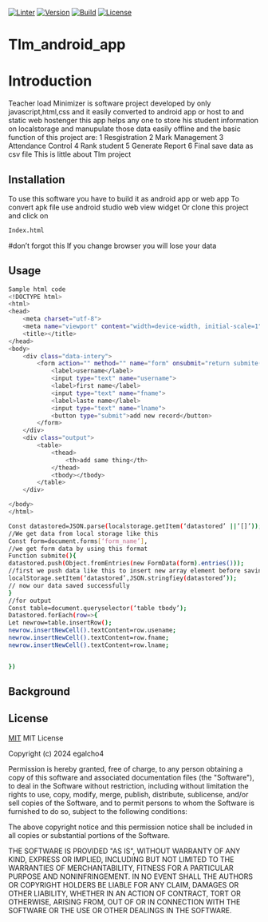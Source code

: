 [![Linter](https://github.com/chapimenge3/chapa/actions/workflows/Linter.yml/badge.svg)](https://github.com/chapimenge3/chapa/actions/workflows/Linter.yml)
[![Version](https://img.shields.io/static/v1?label=version&message=0.0.1&color=green)](https://travis-ci.com/chapimenge3/chapa)
[![Build](https://github.com/chapimenge3/chapa/actions/workflows/Linter.yml/badge.svg)](https://travis-ci.com/chapimenge3/chapa)
[![License](https://img.shields.io/badge/license-MIT-blue.svg)](https://choosealicense.com/licenses/mit)

# Tlm_android_app
# Introduction
Teacher load Minimizer is software project developed by only javascript,html,css and it easily converted to android app
or host to and static web hostenger this app helps any one to store his student information on localstorage and manupulate those data easily offline
and the basic function of this project are:
1 Resgistration 
2 Mark Management
3 Attendance Control
4 Rank student
5 Generate Report
6 Final save data as csv file
This is little about Tlm project 


## Installation
To use this software you have to build it as android app or web app
To convert apk file use android studio web view widget
Or clone this project and click on 
```bash 
Index.html
```
#don’t forgot this 
If you change browser you will lose your data
## Usage
```bash 
Sample html code
<!DOCTYPE html>
<html>
<head>
	<meta charset="utf-8">
	<meta name="viewport" content="width=device-width, initial-scale=1">
	<title></title>
</head>
<body>
	<div class="data-intery">
		<form action="" method="" name="form" onsubmit="return submite()">
			<label>username</label>
			<input type="text" name="username">
			<label>first name</label>
			<input type="text" name="fname">
			<label>laste name</label>
			<input type="text" name="lname">
			<button type="submit">add new record</button>
		</form>
	</div>
	<div class="output">
		<table>
			<thead>
				<th>add same thing</th>
			</thead>
			<tbody></tbody>
		</table>
	</div>

</body>
</html>
```

```bash 
Const datastored=JSON.parse(localstorage.getItem(‘datastored’ ||’[]’));
//We get data from local storage like this
Const form=document.forms[‘form_name’],
//we get form data by using this format
Function submite(){
datastored.push(Object.fromEntries(new FormData(form).entries()));
//first we push data like this to insert new array element before saving to database
localStorage.setItem(‘datastored’,JSON.stringfiey(datastored’));
// now our data saved successfully
}
//for output
Const table=document.queryselector(‘table tbody’);
Datastored.forEach(row=>{
Let newrow=table.insertRow();
newrow.insertNewCell().textContent=row.usename;
newrow.insertNewCell().textContent=row.fname;
newrow.insertNewCell().textContent=row.lname;


})
```
##

## Background



## License

[MIT](https://choosealicense.com/licenses/mit/)
MIT License

Copyright (c) 2024 egalcho4

Permission is hereby granted, free of charge, to any person obtaining a copy
of this software and associated documentation files (the "Software"), to deal
in the Software without restriction, including without limitation the rights
to use, copy, modify, merge, publish, distribute, sublicense, and/or sell
copies of the Software, and to permit persons to whom the Software is
furnished to do so, subject to the following conditions:

The above copyright notice and this permission notice shall be included in all
copies or substantial portions of the Software.

THE SOFTWARE IS PROVIDED "AS IS", WITHOUT WARRANTY OF ANY KIND, EXPRESS OR
IMPLIED, INCLUDING BUT NOT LIMITED TO THE WARRANTIES OF MERCHANTABILITY,
FITNESS FOR A PARTICULAR PURPOSE AND NONINFRINGEMENT. IN NO EVENT SHALL THE
AUTHORS OR COPYRIGHT HOLDERS BE LIABLE FOR ANY CLAIM, DAMAGES OR OTHER
LIABILITY, WHETHER IN AN ACTION OF CONTRACT, TORT OR OTHERWISE, ARISING FROM,
OUT OF OR IN CONNECTION WITH THE SOFTWARE OR THE USE OR OTHER DEALINGS IN THE
SOFTWARE.
